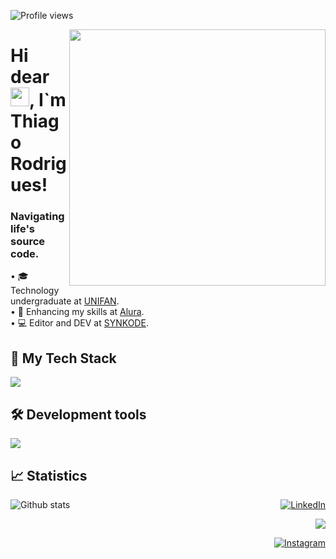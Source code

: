 <p align="left"> <img src="https://komarev.com/ghpvc/?username=SYNKOD3&color=006bed" alt="Profile views" /> </p>
<img src="https://cdn.discordapp.com/attachments/1063112899901530252/1187521401033338880/271839856-3b4607a1-1cc6-41f1-926f-892ae880e7a5.gif?ex=6597307d&is=6584bb7d&hm=50f84cc892856b1a90d2895d9b7a6d4a25053f0a44887224ecda548f0a3aaf54&" min-width="410px" max-width="410px" width="410px" align="right">
<h1 align="left">Hi dear <img src="https://cdn.discordapp.com/attachments/1063112899901530252/1187521782706606192/214644152-52f47eb3-5e31-4f47-8758-05c9468d5596.gif?ex=659730d8&is=6584bbd8&hm=4045f1b221aee556a31ec05b26c0c6f01b6796d9b7eb2385f808fa0aadfca03e&" height="30px">, I`m Thiago Rodrigues!</h1>

<h3> Navigating life's source code.</h3>

<p align="left">
• 🎓 Technology undergraduate at <a href="https://unifan.net.br">UNIFAN</a>.<BR>
• 🧠 Enhancing my skills at <a href="https://www.alura.com.br">Alura</a>.<BR>
• 💻 Editor and DEV at <a href="https://www.synkode.com">SYNKODE</a>.<BR>
</p>

## 🚀 My Tech Stack
<p align="left">
  <a href="https://skillicons.dev">
    <img src="https://skillicons.dev/icons?i=html,css,js,py,c,cpp" />
  </a>
</p> 

## 🛠️ Development tools
<p align="left">
  <a href="https://skillicons.dev">
    <img src="https://skillicons.dev/icons?i=pr,ae,ps,vscode,figma,wordpress,git,github,discord" /> 
  </a>
</p> 

## 📈 Statistics
<img
  align="left"
  src="https://github-readme-stats.vercel.app/api/top-langs/?username=SYNKOD3&theme=dark&hide_border=false&include_all_commits=true&count_private=true&layout=compact"
  alt="Github stats"
/>

<p align="right">
  <a href="https://www.linkedin.com/in/synkode/" title="LinkedIn">
  <img src="https://img.shields.io/badge/LinkedIn-0077B5?style=for-the-badge&logo=linkedin&logoColor=white" alt="LinkedIn"/></a>
</p>

<p align="right">
  <a href="https://api.whatsapp.com/send?phone=5575992380053&text=Ol%C3%A1,%20vim%20atrav%C3%A9s%20do%20seu%20GitHub." title="WhatsApp">
  <img src="https://img.shields.io/badge/WhatsApp-25D366?style=for-the-badge&logo=whatsapp&logoColor=white"/></a>
</p>
 
<p align="right">
  <a href="https://www.instagram.com/thiagocr_/" title="Instagram">
  <img src="https://img.shields.io/badge/Instagram-E4405F?style=for-the-badge&logo=instagram&logoColor=white" alt="Instagram"/></a>
</p>

<!---
SYNKOD3/SYNKOD3 is a ✨ special ✨ repository because its `README.md` (this file) appears on your GitHub profile.
You can click the Preview link to take a look at your changes.
--->
